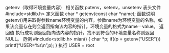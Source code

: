 getenv（取得环境变量内容）
相关函数
putenv，setenv，unsetenv
表头文件
#include<stdlib.h>
定义函数
char * getenv(const char *name);
函数说明
getenv()用来取得参数name环境变量的内容。参数name为环境变量的名称，如果该变量存在则会返回指向该内容的指针。环境变量的格式为name＝value。
返回值
执行成功则返回指向该内容的指针，找不到符合的环境变量名称则返回NULL。
范例
#include<stdlib.h>
mian()
{
char *p;
if((p = getenv(“USER”)))
printf(“USER=%s\n”,p);
}
执行
USER = root